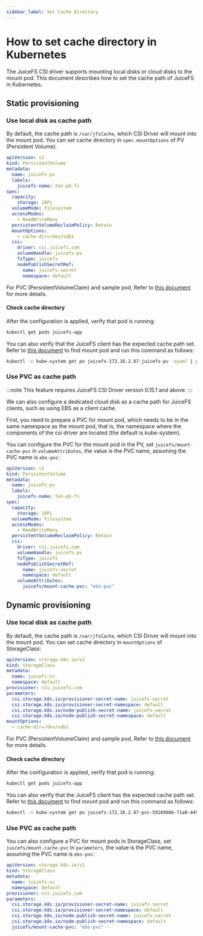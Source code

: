 ```yaml
---
sidebar_label: Set Cache Directory
---
```


# How to set cache directory in Kubernetes

The JuiceFS CSI driver supports mounting local disks or cloud disks to the mount pod. This document describes how to set the cache path of JuiceFS in Kubernetes.

## Static provisioning

### Use local disk as cache path

By default, the cache path is `/var/jfsCache`, which CSI Driver will mount into the mount pod. You can set cache directory in `spec.mountOptions` of PV (Persistent Volume):

```yaml {15}
apiVersion: v1
kind: PersistentVolume
metadata:
  name: juicefs-pv
  labels:
    juicefs-name: ten-pb-fs
spec:
  capacity:
    storage: 10Pi
  volumeMode: Filesystem
  accessModes:
    - ReadWriteMany
  persistentVolumeReclaimPolicy: Retain
  mountOptions:
    - cache-dir=/dev/vdb1
  csi:
    driver: csi.juicefs.com
    volumeHandle: juicefs-pv
    fsType: juicefs
    nodePublishSecretRef:
      name: juicefs-secret
      namespace: default
```

For PVC (PersistentVolumeClaim) and sample pod, Refer to [this document](./static-provisioning.md) for more details.

#### Check cache directory

After the configuration is applied, verify that pod is running:

```sh
kubectl get pods juicefs-app
```

You can also verify that the JuiceFS client has the expected cache path set. Refer
to [this document](../troubleshooting.md#find-mount-pod) to find mount pod and run this command as follows:

```sh
kubectl -n kube-system get po juicefs-172.16.2.87-juicefs-pv -oyaml | grep mount.juicefs
```

### Use PVC as cache path

:::note
This feature requires JuiceFS CSI Driver version 0.15.1 and above.
:::

We can also configure a dedicated cloud disk as a cache path for JuiceFS clients, such as using EBS as a client cache.

First, you need to prepare a PVC for mount pod, which needs to be in the same namespace as the mount pod, that is,
the namespace where the components of the csi driver are located (the default is kube-system).

You can configure the PVC for the mount pod in the PV, set `juicefs/mount-cache-pvc` in `volumeAttributes`, the value is
the PVC name, assuming the PVC name is `ebs-pvc`:

```yaml {22}
apiVersion: v1
kind: PersistentVolume
metadata:
  name: juicefs-pv
  labels:
    juicefs-name: ten-pb-fs
spec:
  capacity:
    storage: 10Pi
  volumeMode: Filesystem
  accessModes:
    - ReadWriteMany
  persistentVolumeReclaimPolicy: Retain
  csi:
    driver: csi.juicefs.com
    volumeHandle: juicefs-pv
    fsType: juicefs
    nodePublishSecretRef:
      name: juicefs-secret
      namespace: default
    volumeAttributes:
      juicefs/mount-cache-pvc: "ebs-pvc"
```

## Dynamic provisioning

### Use local disk as cache path

By default, the cache path is `/var/jfsCache`, which CSI Driver will mount into the mount pod. You can set cache directory in `mountOptions` of StorageClass:

```yaml {13}
apiVersion: storage.k8s.io/v1
kind: StorageClass
metadata:
  name: juicefs-sc
  namespace: default
provisioner: csi.juicefs.com
parameters:
  csi.storage.k8s.io/provisioner-secret-name: juicefs-secret
  csi.storage.k8s.io/provisioner-secret-namespace: default
  csi.storage.k8s.io/node-publish-secret-name: juicefs-secret
  csi.storage.k8s.io/node-publish-secret-namespace: default
mountOptions:
  - cache-dir=/dev/vdb1
```

For PVC (PersistentVolumeClaim) and sample pod, Refer to [this document](./dynamic-provisioning.md) for more details.

#### Check cache directory

After the configuration is applied, verify that pod is running:

```sh
kubectl get pods juicefs-app
```

You can also verify that the JuiceFS client has the expected cache path set. Refer
to [this document](../troubleshooting.md#find-mount-pod) to find mount pod and run this command as follows:

```sh
kubectl -n kube-system get po juicefs-172.16.2.87-pvc-5916988b-71a0-4494-8315-877d2dbb8709 -oyaml | grep mount.juicefs
```

### Use PVC as cache path

You can also configure a PVC for mount pods in StorageClass, set `juicefs/mount-cache-pvc` in `parameters`, the value is
the PVC name, assuming the PVC name is `ebs-pvc`:

```yaml {12}
apiVersion: storage.k8s.io/v1
kind: StorageClass
metadata:
  name: juicefs-sc
  namespace: default
provisioner: csi.juicefs.com
parameters:
  csi.storage.k8s.io/provisioner-secret-name: juicefs-secret
  csi.storage.k8s.io/provisioner-secret-namespace: default
  csi.storage.k8s.io/node-publish-secret-name: juicefs-secret
  csi.storage.k8s.io/node-publish-secret-namespace: default
  juicefs/mount-cache-pvc: "ebs-pvc"
```
